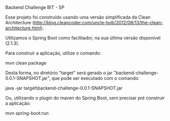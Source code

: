 Backend Challenge BIT - SP

Esse projeto foi construído usando uma versão simplificada da Clean Architecture (http://blog.cleancoder.com/uncle-bob/2012/08/13/the-clean-architecture.html).

Utilizamos o Spring Boot como facilitador, na sua última versão disponível (2.1.3).

Para construir a aplicação, utilize o comando:

mvn clean package

Desta forma, no diretório "target" será gerado o jar "backend-challenge-0.0.1-SNAPSHOT.jar", que pode ser executado com o comando:

java -jar target\backend-challenge-0.0.1-SNAPSHOT.jar

Ou, utilizando o plugin do maven do Spring Boot, sem precisar pré construir a aplicação:

mvn spring-boot:run

 